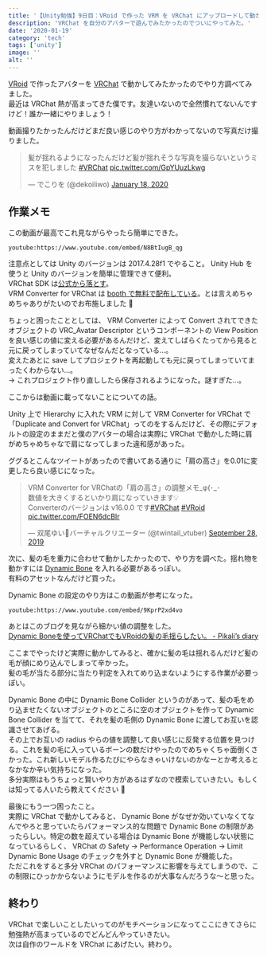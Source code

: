 ```yaml
---
title: '【Unity勉強】9日目：VRoid で作った VRM を VRChat にアップロードして動かす'
description: 'VRChat を自分のアバターで遊んでみたかったのでついにやってみた。'
date: '2020-01-19'
category: 'tech'
tags: ['unity']
image: ''
alt: ''
---
```


[VRoid](https://vroid.com/) で作ったアバターを [VRChat](https://www.vrchat.com/) で動かしてみたかったのでやり方調べてみました。  
最近は VRChat 熱が高まってきた僕です。友達いないので全然慣れてないんですけど！誰か一緒にやりましょう！

動画撮りたかったんだけどまだ良い感じのやり方がわかってないので写真だけ撮りました。

<blockquote class="twitter-tweet"><p lang="ja" dir="ltr">髪が揺れるようになったんだけど髪が揺れそうな写真を撮らないというミスを犯しました <a href="https://twitter.com/hashtag/VRChat?src=hash&amp;ref_src=twsrc%5Etfw">#VRChat</a> <a href="https://t.co/GpYUuzLkwg">pic.twitter.com/GpYUuzLkwg</a></p>&mdash; でこりを (@dekoiliwo) <a href="https://twitter.com/dekoiliwo/status/1218596715567046656?ref_src=twsrc%5Etfw">January 18, 2020</a></blockquote> <script async src="https://platform.twitter.com/widgets.js" charset="utf-8"></script>

## 作業メモ

この動画が最高でこれ見ながらやったら簡単にできた。

`youtube:https://www.youtube.com/embed/N8BtIugB_qg`

注意点としては Unity のバージョンは 2017.4.28f1 でやること。 Unity Hub を使うと Unity のバージョンを簡単に管理できて便利。  
VRChat SDK は[公式から落とす](https://docs.vrchat.com/docs/setting-up-the-sdk)。  
VRM Converter for VRChat は [booth で無料で配布している](https://booth.pm/ja/items/1025226)。とは言えめちゃめちゃありがたいのでお布施しました :pray:

ちょっと困ったこととしては、 VRM Converter によって Convert されてできたオブジェクトの VRC_Avatar Descriptor というコンポーネントの View Position を良い感じの値に変える必要があるんだけど、変えてしばらくたってから見ると元に戻ってしまっていてなぜなんだとなっている…。  
変えたあとに save してプロジェクトを再起動しても元に戻ってしまっていてまったくわからない…。  
-> これプロジェクト作り直ししたら保存されるようになった。謎すぎた…。

ここからは動画に載ってないことについての話。

Unity 上で Hierarchy に入れた VRM に対して VRM Converter for VRChat で「Duplicate and Convert for VRChat」ってのをするんだけど、その際にデフォルトの設定のままだと僕のアバターの場合は実際に VRChat で動かした時に肩がめちゃめちゃなで肩になってしまった違和感があった。

ググるとこんなツイートがあったので書いてある通りに「肩の高さ」を0.01に変更したら良い感じになった。

<blockquote class="twitter-tweet"><p lang="ja" dir="ltr">VRM Converter for VRChatの「肩の高さ」の調整メモ_φ(･_･<br>数値を大きくするといかり肩になっていきます💡<br>Converterのバージョンは v16.0.0 です<a href="https://twitter.com/hashtag/VRChat?src=hash&amp;ref_src=twsrc%5Etfw">#VRChat</a> <a href="https://twitter.com/hashtag/VRoid?src=hash&amp;ref_src=twsrc%5Etfw">#VRoid</a> <a href="https://t.co/FOEN6dcBIr">pic.twitter.com/FOEN6dcBIr</a></p>&mdash; 双尾ゆい🐰バーチャルクリエーター (@twintail_vtuber) <a href="https://twitter.com/twintail_vtuber/status/1177881006088454145?ref_src=twsrc%5Etfw">September 28, 2019</a></blockquote> <script async src="https://platform.twitter.com/widgets.js" charset="utf-8"></script>

次に、髪の毛を重力に合わせて動かしたかったので、やり方を調べた。揺れ物を動かすには [Dynamic Bone](https://assetstore.unity.com/packages/tools/animation/dynamic-bone-16743) を入れる必要があるっぽい。  
有料のアセットなんだけど買った。

Dynamic Bone の設定のやり方はこの動画が参考になった。

`youtube:https://www.youtube.com/embed/9KprP2xd4vo`

あとはこのブログを見ながら細かい値の調整をした。  
[Dynamic Boneを使ってVRChatでもVRoidの髪の毛揺らしたい。 - Pikali’s diary](https://pikali.hatenablog.com/entry/2019/01/14/101628)

ここまでやったけど実際に動かしてみると、確かに髪の毛は揺れるんだけど髪の毛が顔にめり込んでしまって辛かった。  
髪の毛が当たる部分に当たり判定を入れてめり込まないようにする作業が必要っぽい。

Dynamic Bone の中に Dynamic Bone Collider というのがあって、髪の毛をめり込ませたくないオブジェクトのところに空のオブジェクトを作って Dynamic Bone Collider を当てて、それを髪の毛側の Dynamic Bone に渡してお互いを認識させてあげる。  
その上でお互いの radius やらの値を調整して良い感じに反発する位置を見つける。これを髪の毛に入っているボーンの数だけやったのでめちゃくちゃ面倒くさかった。これ新しいモデル作るたびにやらなきゃいけないのかなーとか考えるとなかなか辛い気持ちになった。  
多分実際はもうちょっと賢いやり方があるはずなので模索していきたい。もしくは知ってる人いたら教えてください :pray:

最後にもう一つ困ったこと。  
実際に VRChat で動かしてみると、 Dynamic Bone がなぜか効いていなくてなんでやろと思っていたらパフォーマンス的な問題で Dynamic Bone の制限があったらしい。特定の数を超えている場合は Dynamic Bone が機能しない状態になっているらしく、 VRChat の Safety -> Performance Operation -> Limit Dynamic Bone Usage のチェックを外すと Dynamic Bone が機能した。  
ただこれをすると多分 VRChat のパフォーマンスに影響を与えてしまうので、この制限にひっかからないようにモデルを作るのが大事なんだろうな〜と思った。

## 終わり

VRChat で楽しいことしたいってのがモチベーションになってここにきてさらに勉強熱が高まっているのでどんどんやっていきたい。  
次は自作のワールドを VRChat にあげたい。終わり。
